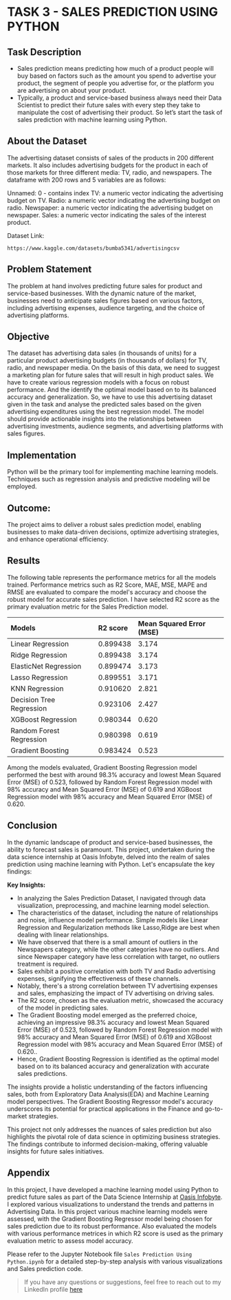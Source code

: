 # TASK 3 - SALES PREDICTION USING PYTHON

## Task Description
- Sales prediction means predicting how much of a product people will buy based on factors such as the amount you spend to advertise your product, the segment of people you advertise for, or the platform you are advertising on about your product.
- Typically, a product and service-based business always need their Data Scientist to predict their future sales with every step they take to manipulate the cost of advertising their product. So let’s start the task of sales prediction with machine learning using Python.

## About the Dataset
The advertising dataset consists of sales of the products in 200 different markets. It also includes advertising budgets for the product in each of those markets for three different media: TV, radio, and newspapers. The dataframe with 200 rows and 5 variables are as follows:

Unnamed: 0 - contains index
TV: a numeric vector indicating the advertising budget on TV.
Radio: a numeric vector indicating the advertising budget on radio.
Newspaper: a numeric vector indicating the advertising budget on newspaper.
Sales: a numeric vector indicating the sales of the interest product.

Dataset Link:
```
https://www.kaggle.com/datasets/bumba5341/advertisingcsv
```

## Problem Statement
The problem at hand involves predicting future sales for product and service-based businesses. With the dynamic nature of the market, businesses need to anticipate sales figures based on various factors, including advertising expenses, audience targeting, and the choice of advertising platforms.

## Objective
The dataset has advertising data sales (in thousands of units) for a particular product advertising budgets (in thousands of dollars) for TV, radio, and newspaper media. On the basis of this data, we need to suggest a marketing plan for future sales that will result in high product sales. We have to create various regression models with a focus on robust performance. And the identify the optimal model based on to its balanced accuracy and generalization. So, we have to use this advertising dataset given in the task and analyse the predicted sales based on the given advertising expenditures using the best regression model. The model should provide actionable insights into the relationships between advertising investments, audience segments, and advertising platforms with sales figures.

## Implementation
Python will be the primary tool for implementing machine learning models. Techniques such as regression analysis and predictive modeling will be employed.

## Outcome:
The project aims to deliver a robust sales prediction model, enabling businesses to make data-driven decisions, optimize advertising strategies, and enhance operational efficiency.

## Results
The following table represents the performance metrics for all the models trained. Performance metrics such as R2 Score, MAE, MSE, MAPE and RMSE are evaluated to compare the model's accuracy and choose the robust model for accurate sales prediction. I have selected R2 score as the primary evaluation metric for the Sales Prediction model. 

|          Models           | R2 score | Mean Squared Error (MSE) |
| :------------------------ |:-------- |:-------------------------|
| Linear Regression         | 0.899438 |           3.174          |       
| Ridge Regression          | 0.899438 |        3.174             |       
| ElasticNet Regression	    | 0.899474 |       3.173              |
| Lasso Regression          | 0.899551 |       3.171              |  
| KNN Regression            | 0.910620 |       2.821              | 
| Decision Tree Regression	| 0.923106 |       2.427              |    
| XGBoost Regression        | 0.980344 |      0.620               |  
| Random Forest Regression	| 0.980398 |      0.619               | 
| Gradient Boosting         | 0.983424 |       0.523              | 

Among the models evaluated, Gradient Boosting Regression model performed the best with around 98.3% accuracy and lowest Mean Squared Error (MSE) of 0.523, followed by Random Forest Regression model with 98% accuracy and Mean Squared Error (MSE) of 0.619 and XGBoost Regression model with 98% accuracy and Mean Squared Error (MSE) of 0.620.

## Conclusion
In the dynamic landscape of product and service-based businesses, the ability to forecast sales is paramount. This project, undertaken during the data science internship at Oasis Infobyte, delved into the realm of sales prediction using machine learning with Python. Let's encapsulate the key findings:

**Key Insights:**
- In analyzing the Sales Prediction Dataset, I navigated through data visualization, preprocessing, and machine learning model selection.
- The characteristics of the dataset, including the nature of relationships and noise, influence model performance. Simple models like Linear Regression and Regularization methods like Lasso,Ridge are best when dealing with linear relationships.
- We have observed that there is a small amount of outliers in the Newspapers category, while the other categories have no outliers. And since Newspaper category have less correlation with target, no outliers treatment is required.
- Sales exhibit a positive correlation with both TV and Radio advertising expenses, signifying the effectiveness of these channels.
- Notably, there's a strong correlation between TV advertising expenses and sales, emphasizing the impact of TV advertising on driving sales.
- The R2 score, chosen as the evaluation metric, showcased the accuracy of the model in predicting sales.
- The Gradient Boosting model emerged as the preferred choice, achieving an impressive 98.3% accuracy and lowest Mean Squared Error (MSE) of 0.523, followed by Random Forest Regression model with 98% accuracy and Mean Squared Error (MSE) of 0.619 and XGBoost Regression model with 98% accuracy and Mean Squared Error (MSE) of 0.620..
- Hence, Gradient Boosting Regression is identified as the optimal model based on to its balanced accuracy and generalization with accurate sales predictions.

The insights provide a holistic understanding of the factors influencing sales, both from Exploratory Data Analysis(EDA) and Machine Learning model perspectives. The Gradient Boosting Regressor model's accuracy underscores its potential for practical applications in the Finance and go-to-market strategies.

This project not only addresses the nuances of sales prediction but also highlights the pivotal role of data science in optimizing business strategies. The findings contribute to informed decision-making, offering valuable insights for future sales initiatives.

## Appendix
In this project, I have developed a machine learning model using Python to predict future sales as part of the Data Science Internship at [Oasis Infobyte](https://www.linkedin.com/company/oasis-infobyte/mycompany/). I explored various visualizations to understand the trends and patterns in Advertising Data. In this project various machine learning models were assessed, with the Gradient Boosting Regressor model being chosen for sales prediction due to its robust performance. Also evaluated the models with various performance metrices in which R2 score is used as the primary evaluation metric to assess model accuracy.

Please refer to the Jupyter Notebook file ```Sales Prediction Using Python.ipynb``` for a detailed step-by-step analysis with various visualizations and Sales prediction code.

> If you have any questions or suggestions, feel free to reach out to my LinkedIn profile [here](https://www.linkedin.com/in/bindu-madhuri-kadiyala-79a55718a/)


